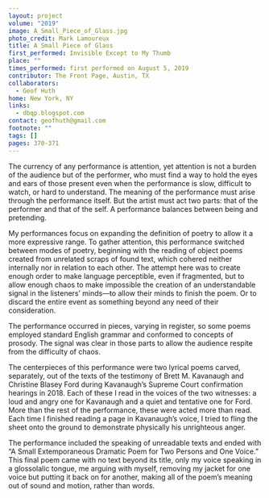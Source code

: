 ```yaml
---
layout: project
volume: "2019"
image: A_Small_Piece_of_Glass.jpg
photo_credit: Mark Lamoureux
title: A Small Piece of Glass
first_performed: Invisible Except to My Thumb
place: ""
times_performed: first performed on August 5, 2019
contributor: The Front Page, Austin, TX
collaborators:
  - Geof Huth
home: New York, NY
links:
  - dbqp.blogspot.com
contact: geofhuth@gmail.com
footnote: ""
tags: []
pages: 370-371
---
```


The currency of any performance is attention, yet attention is not a burden of the audience but of the performer, who must find a way to hold the eyes and ears of those present even when the performance is slow, difficult to watch, or hard to understand. The meaning of the performance must arise through the performance itself. But the artist must act two parts: that of the performer and that of the self. A performance balances between being and pretending.

My performances focus on expanding the definition of poetry to allow it a more expressive range. To gather attention, this performance switched between modes of poetry, beginning with the reading of object poems created from unrelated scraps of found text, which cohered neither internally nor in relation to each other. The attempt here was to create enough order to make language perceptible, even if fragmented, but to allow enough chaos to make impossible the creation of an understandable signal in the listeners’ minds—to allow their minds to finish the poem. Or to discard the entire event as something beyond any need of their consideration.

The performance occurred in pieces, varying in register, so some poems employed standard English grammar and conformed to concepts of prosody. The signal was clear in those parts to allow the audience respite from the difficulty of chaos.

The centerpieces of this performance were two lyrical poems carved, separately, out of the texts of the testimony of Brett M. Kavanaugh and Christine Blasey Ford during Kavanaugh’s Supreme Court confirmation hearings in 2018. Each of these I read in the voices of the two witnesses: a loud and angry one for Kavanaugh and a quiet and tentative one for Ford. More than the rest of the performance, these were acted more than read. Each time I finished reading a page in Kavanaugh’s voice, I tried to fling the sheet onto the ground to demonstrate physically his unrighteous anger.

The performance included the speaking of unreadable texts and ended with “A Small Extemporaneous Dramatic Poem for Two Persons and One Voice.” This final poem came with no text beyond its title, only my voice speaking in a glossolalic tongue, me arguing with myself, removing my jacket for one voice but putting it back on for another, making all of the poem’s meaning out of sound and motion, rather than words.
